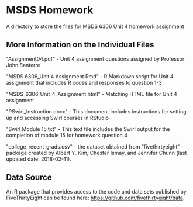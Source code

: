 # MSDS Homework
A directory to store the files for MSDS 6306 Unit 4 homework assignment


## More Information on the Individual Files

"Assignment04.pdf" - Unit 4 assignment questions assigned by Professor John Santerre

"MSDS 6306_Unit 4 Assignment.Rmd" - R Markdown script for Unit 4 assignment that includes R codes and responses to question 1-3

"MSDS_6306_Unit_4_Assignment.html" - Matching HTML file for Unit 4 assignment

"RSwirl_Instruction.docx" - This document includes instructions for setting up and accessing Swirl courses in RStudio

"Swirl Module 15.txt" - This text file includes the Swirl output for the completion of module 15 for homework question 4

"college_recent_grads.csv" - the dataset obtained from "fivethirtyeight" package created by Albert Y. Kim, Chester Ismay, and Jennifer Chunn (last updated date: 2018-02-11). 

## Data Source
An R package that provides access to the code and data sets published by FiveThirtyEight can be found here: https://github.com/fivethirtyeight/data. 
